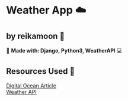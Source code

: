 # Weather App :cloud:

## by reikamoon :ribbon:

:pencil: **Made with: Django, Python3, WeatherAPI** :computer:

## Resources Used :file_folder:
[Digital Ocean Article](https://www.digitalocean.com/community/tutorials/how-to-build-a-weather-app-in-django)<br/>
[Weather API](https://openweathermap.org/api)
